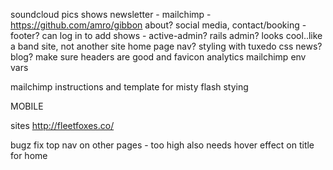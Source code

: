 soundcloud
pics
shows
newsletter - mailchimp - https://github.com/amro/gibbon
about?
social media, contact/booking - footer?
can log in to add shows - active-admin? rails admin?
looks cool..like a band site, not another site
home page
nav?
styling with tuxedo css
news? blog?
make sure headers are good and favicon
analytics
mailchimp env vars

mailchimp instructions and template for misty
flash stying

MOBILE


sites
http://fleetfoxes.co/


bugz
fix top nav on other pages - too high also needs hover effect on title for home
